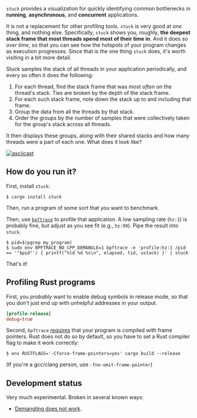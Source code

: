 `stuck` provides a visualization for quickly identifying common
bottlenecks in **running**, **asynchronous**, and **concurrent**
applications.

It is not a replacement for other profiling tools. `stuck` is very good
at _one_ thing, and nothing else. Specifically, `stuck` shows you,
roughly, **the deepest stack frame that most threads spend most of their
time in**. And it does so _over time_, so that you can see how the
hotspots of your program changes as execution progresses. Since that is
the one thing `stuck` does, it's worth visiting in a bit more detail.

Stuck samples the stack of all threads in your application periodically,
and every so often it does the following:

 1. For each thread, find the stack frame that was _most often_ on the
    thread's stack. Ties are broken by the depth of the stack frame.
 2. For each such stack frame, note down the stack up to and including
    that frame.
 3. Group the data from all the threads by that stack.
 4. Order the groups by the number of samples that were collectively
    taken for the group's stack across all threads.

It then displays these groups, along with their shared stacks and how
many threads were a part of each one. What does it look like?

[![asciicast](https://asciinema.org/a/293958.svg)](https://asciinema.org/a/293958)

## How do you run it?

First, install `stuck`:
```console
$ cargo install stuck
```

Then, run a program of some sort that you want to benchmark.

Then, use [`bpftrace`](https://github.com/iovisor/bpftrace/) to profile
that application. A low sampling rate (`hz:1`) is probably fine, but
adjust as you see fit (e.g., `hz:99`). Pipe the result into `stuck`.

```console
$ pid=$(pgrep my_program)
$ sudo env BPFTRACE_NO_CPP_DEMANGLE=1 bpftrace -e 'profile:hz:1 /pid == '"$pid"'/ { printf("%ld %d %s\n", elapsed, tid, ustack) }' | stuck
```

That's it!

## Profiling Rust programs

First, you _probably_ want to enable debug symbols in release mode, so
that you don't just end up with unhelpful addresses in your output.

```toml
[profile.release]
debug=true
```

Second, `bpftrace`
[requires](https://github.com/iovisor/bpftrace/issues/1006) that your
program is compiled with frame pointers. Rust does not do so by default,
so you have to set a Rust compiler flag to make it work correctly:

```console
$ env RUSTFLAGS='-Cforce-frame-pointers=yes' cargo build --release
```

(If you're a gcc/clang person, use `-fno-omit-frame-pointer`)

## Development status

Very much experimental. Broken in several known ways:

 - [Demangling does not work](https://github.com/alexcrichton/rustc-demangle/issues/34).

